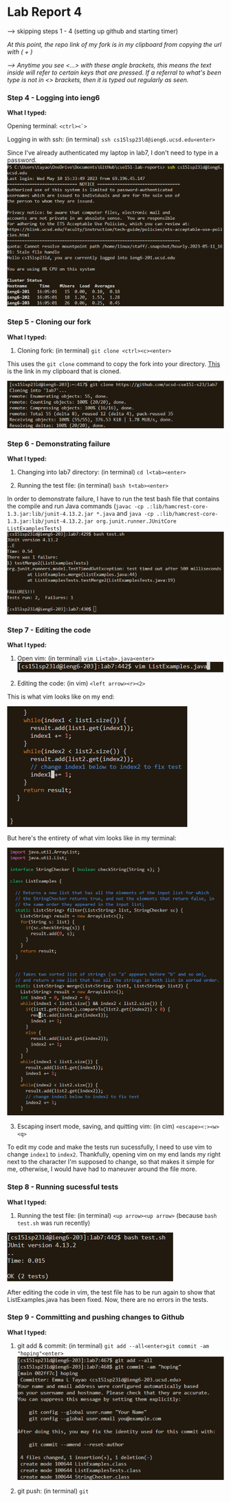 # Lab Report 4

--> skipping steps 1 - 4 (setting up github and starting timer)

*At this point, the repo link of my fork is in my clipboard from copying the url with (<ctrl> + <c>)*



*--> Anytime you see <...> with these angle brackets, this means the text inside will refer to certain keys that are pressed. If a referral to what's been type is not in <> brackets, then it is typed out regularly as seen.*
### Step 4 - Logging into ieng6
**What I typed:**

Opening terminal: ``<ctrl><`>``

Logging in with ssh: (in terminal) `ssh cs15lsp23ld@ieng6.ucsd.edu<enter>`

Since I've already authenticated my laptop in lab7, I don't need to type in a password.
![Image](pics/ssh.png)

### Step 5 - Cloning our fork
**What I typed:**

1. Cloning fork: (in terminal) `git clone <ctrl><c><enter>`

This uses the `git clone` command to copy the fork into your directory. [This](https://github.com/ucsd-cse15l-s23/lab7) is the link in my clipboard that is cloned.


![Image](pics/git-clone.png)



### Step 6 - Demonstrating failure
**What I typed:**

1. Changing into lab7 directory: (in terminal) `cd l<tab><enter>`

2. Running the test file: (in terminal) `bash t<tab><enter>`

In order to demonstrate failure, I have to run the test bash file that contains the compile and run Java commands (`javac -cp .:lib/hamcrest-core-1.3.jar:lib/junit-4.13.2.jar *.java` and `java -cp .:lib/hamcrest-core-1.3.jar:lib/junit-4.13.2.jar org.junit.runner.JUnitCore ListExamplesTests`)
![Image](pics/failure.png)

### Step 7 - Editing the code
**What I typed:**

1. Open vim: (in terminal) `vim Li<tab>.java<enter>`
![Image](pics/vim-cmd.png)

2. Editing the code: (in vim) `<left arrow><r><2>`

This is what vim looks like on my end:

![Image](pics/vim-modified.png)

But here's the entirety of what vim looks like in my terminal:

![Image](pics/vim-open.png)

3. Escaping insert mode, saving, and quitting vim: (in cim) `<escape><:><w><q>`

To edit my code and make the tests run sucessfully, I need to use vim to change `index1` to `index2`. Thankfully, opening vim on my end lands my right next to the character I'm supposed to change, so that makes it simple for me, otherwise, I would have had to maneuver around the file more.

### Step 8 - Running sucessful tests
**What I typed:**

1. Running the test file: (in terminal) `<up arrow><up arrow>`
(because `bash test.sh` was run recently)

![Image](pics/success.png)

After editing the code in vim, the test file has to be run again to show that ListExamples.java has been fixed. Now, there are no errors in the tests.

### Step 9 - Committing and pushing changes to Github
**What I typed:**

1. git add & commit: (in terminal) `git add --all<enter>git commit -am "hoping"<enter>`
![Image](pics/add-commit.png)

2. git push: (in terminal) `git `